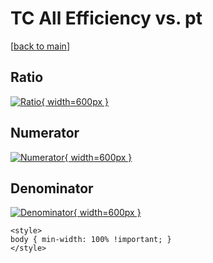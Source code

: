 # TC All Efficiency vs. pt

[[back to main](./)]



## Ratio

[![Ratio](../mtv/var/TC_0_eff_pt.png){ width=600px }](../mtv/var/TC_0_eff_pt.pdf)

## Numerator

[![Numerator](../mtv/num/TC_0_eff_pt_num0.png){ width=600px }](../mtv/num/TC_0_eff_pt_num0.pdf)

## Denominator

[![Denominator](../mtv/den/TC_0_eff_pt_den.png){ width=600px }](../mtv/den/TC_0_eff_pt_den.pdf)


``` {=html}
<style>
body { min-width: 100% !important; }
</style>
```
